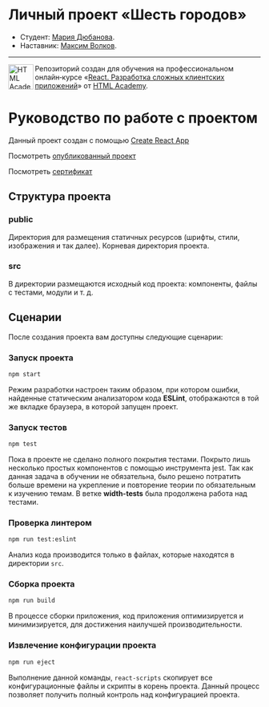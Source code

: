 # Личный проект «Шесть городов»

* Студент: [Мария Дюбанова](https://up.htmlacademy.ru/react/7/user/845299).
* Наставник: [Максим Волков](https://up.htmlacademy.ru/react/7/user/1508839).

---

<a href="https://htmlacademy.ru/intensive/react"><img align="left" width="50" height="50" title="HTML Academy" src="https://up.htmlacademy.ru/static/img/intensive/react/logo-for-github.png"></a>

Репозиторий создан для обучения на профессиональном онлайн‑курсе «[React. Разработка сложных клиентских приложений](https://htmlacademy.ru/intensive/react)» от [HTML Academy](https://htmlacademy.ru).

# Руководство по работе с проектом

Данный проект создан с помощью [Create React App](https://github.com/facebook/create-react-app)

Посмотреть [опубликованный проект](https://myila.github.io/845299-six-cities-7/)

Посмотреть [сертификат](https://assets.htmlacademy.ru/certificates/intensive/183/845299.pdf?1627502602&_ga=2.239385675.957325660.1627850411-1321747880.1620999137)

## Структура проекта

### public

Директория для размещения статичных ресурсов (шрифты, стили, изображения и так далее). Корневая директория проекта.

### src

В директории размещаются исходный код проекта: компоненты, файлы с тестами, модули и т. д.

## Сценарии

После создания проекта вам доступны следующие сценарии:

### Запуск проекта

```bash
npm start
```

Режим разработки настроен таким образом, при котором ошибки, найденные статическим анализатором кода **ESLint**, отображаются в той же вкладке браузера, в которой запущен проект.

### Запуск тестов

```bash
npm test
```

Пока в проекте не сделано полного покрытия тестами. Покрыто лишь несколько простых компонентов с помощью инструмента jest. Так как данная задача в обучении не обязательна, было решено потратить больше времени на укрепление и повторение теории по обязательным к изучению темам. В ветке **width-tests** была продолжена работа над тестами.

### Проверка линтером

```bash
npm run test:eslint
```

Анализ кода производится только в файлах, которые находятся в директории `src`.

### Сборка проекта

```bash
npm run build
```

В процессе сборки приложения, код приложения оптимизируется и минимизируется, для достижения наилучшей производительности.

### Извлечение конфигурации проекта

```bash
npm run eject
```

Выполнение данной команды, `react-scripts` скопирует все конфигурационные файлы и скрипты в корень проекта. Данный процесс позволяет получить полный контроль над конфигурацией проекта.
